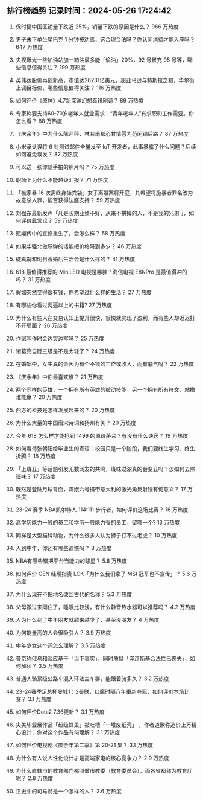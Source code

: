 
## 排行榜趋势 记录时间：2024-05-26 17:24:42
  
  1. 保时捷中国区销量下跌近 25%，销量下跌的原因是什么？ 966 万热度
    
  2. 男子未下单坐星巴克 1 分钟被劝离，这合理合法吗？你认同消费才能入座吗？ 647 万热度
    
  3. 央视曝光一些加油站加一箱油最多能「偷油」20%，92 号冒充 95 号等，哪些信息值得关注？ 199 万热度
    
  4. 英伟达股价再创新高，市值达26231亿美元，超亚马逊与特斯拉之和，华尔街上调目标价，哪些信息值得关注？ 116 万热度
    
  5. 如何评价《原神》4.7新深渊幻想真镜剧诗？ 89 万热度
    
  6. 专家称要支持60-70岁老年人就业需求：“青年老年人”有求职和工作需要。你怎么看？ 88 万热度
    
  7. 《庆余年》中为什么陈萍萍、林若甫都心甘情愿为范闲铺后路？ 87 万热度
    
  8. 小米承认误将 6 封测试邮件全量发至 IoT 开发者，此事暴露了什么问题？后续如何避免误发？ 82 万热度
    
  9. 可以送一张你随手拍的照片吗？ 75 万热度
    
  10. 职场上为什么不能越级汇报？ 71 万热度
    
  11. 「被家暴 16 次需终身挂粪袋」女子离婚案将开庭，其希望将施暴者罪名改为故意杀人罪，能否获得法庭支持？ 59 万热度
    
  12. 刘强东最新发声「凡是长期业绩不好，从来不拼搏的人，不是我的兄弟 」，如何评价此言论？ 59 万热度
    
  13. 甄嬛传中的宜修重生了，会怎么样？ 58 万热度
    
  14. 如果华强北做导弹的话能把价格降到多少？ 46 万热度
    
  15. 碇真嗣和明日香婚后生活会是什么样的？ 41 万热度
    
  16. 618 最值得推荐的 MiniLED 电视是哪款？海信电视 E8NPro 是最值得冲的吗？ 31 万热度
    
  17. 假如突然变得很有钱，你希望过什么样的生活？ 27 万热度
    
  18. 有哪些你看过两遍以上的书籍? 27 万热度
    
  19. 为什么有些人在交易认知上提升很快，很快就实现了盈利，而有些人却迟迟打不开局面？ 26 万热度
    
  20. 作家写作时会边哭边写吗？ 25 万热度
    
  21. 诸葛亮自贬三级是不是太轻了？ 24 万热度
    
  22. 在婚姻中，女生真的会因为有个不错的工作或收入，而有底气吗？ 22 万热度
    
  23. 《庆余年》中你最喜欢谁？ 21 万热度
    
  24. 两个同样的英雄，一个拥有所有英雄的被动技能，另一个拥有所有符文，站撸谁能赢？ 20 万热度
    
  25. 西方的科技是怎样发展起来的？ 20 万热度
    
  26. 为什么大量的中国唐宋诗词和扬州有关？ 20 万热度
    
  27. 今年 618 怎么样才能抢到 1499 的原价茅台？有没有什么诀窍？ 19 万热度
    
  28. 如何看待张朝阳给毕业生的寄语：校园只是一个阶段，我们要终生学习、终生折腾？ 18 万热度
    
  29. 「上班丑」等话题引发无数网友的共鸣，班味过浓真的会变丑吗？该如何去除班味？ 17 万热度
    
  30. 既然是登陆月球背面，嫦娥六号携带意大利的激光角反射镜有何意义？ 17 万热度
    
  31. 23-24 赛季 NBA凯尔特人 114:111 步行者，如何评价这场比赛？ 16 万热度
    
  32. 高学历能力一般的员工和学历一般能力强的员工，留哪一个? 13 万热度
    
  33. 同样是大型猫科动物，为什么很多人认为狮子打不过老虎？ 10 万热度
    
  34. 人到中年，你还有哪些遗憾吗？ 8 万热度
    
  35. NBA有哪些错把平台当能力的球星？ 5.8 万热度
    
  36. 如何评价 GEN 经理指责 LCK「为什么我们拿了 MSI 冠军也不宣传」？ 5.6 万热度
    
  37. 为什么现在不把地名改回古代的名称？ 5.3 万热度
    
  38. 父母搬过来同住了，睡眠比较浅，有什么静音热水器可以推荐吗？ 4.2 万热度
    
  39. 人为什么到了中年朋友就越来越少了，甚至没朋友？ 4 万热度
    
  40. 为何能量高的人会很吸引人？ 3.9 万热度
    
  41. 中年少女这个词怎么理解？ 3.5 万热度
    
  42. 普京称俄乌和谈应基于「当下事实」，同时质疑「泽连斯基合法性已丧失」，如何解读？ 3.5 万热度
    
  43. 普通人骑顶级公路车混入环法主车群，能跟着骑多久？ 3.2 万热度
    
  44. 23-24赛季足总杯曼城1：2曼联，红魔时隔八年重新夺冠，如何评价本场比赛？ 3.1 万热度
    
  45. 如何评价Dota2 7.36更新？ 3.1 万热度
    
  46. 央美毕业展作品「超级蜂巢」被吐槽「一堆废纸壳」 ，作者道歉称造价上万精心设计，你对这个作品有何理解？ 3.1 万热度
    
  47. 如何评价电视剧《庆余年第二季》第 20-21 集？ 3.1 万热度
    
  48. 为什么有人说人性化设计才是高端家电的核心竞争力？ 2.9 万热度
    
  49. 为什么直辖市的教育部门都叫做市教委（教育委员会），而各省都称为教育厅呢？ 2.8 万热度
    
  50. 正史中的司马懿是一个怎样的人？ 2.6 万热度
    